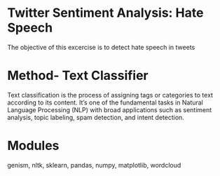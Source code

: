 # Twitter Sentiment Analysis: Hate Speech

The objective of this excercise is to detect hate speech in tweets

# Method- Text Classifier

Text classification is the process of assigning tags or categories to text according to its content. It’s one of the fundamental tasks in Natural Language Processing (NLP) with broad applications such as sentiment analysis, topic labeling, spam detection, and intent detection.

# Modules

genism, nltk, sklearn, pandas, numpy, matplotlib, wordcloud
